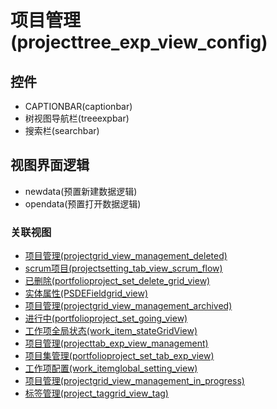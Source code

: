 # 项目管理(projecttree_exp_view_config)  <!-- {docsify-ignore-all} -->




<el-skeleton style="width:60%">
	<template #template>
		<div style="padding-bottom: 5px;display: flex;">
			<div style="display: flex;align-items: center;justify-content: space-between;flex-direction: column;">
				<el-tooltip content="页面标题">
					<el-skeleton-item variant="text" style="width:180px;height:40px;"></el-skeleton-item>
				</el-tooltip>
				<el-tooltip content="树视图">
					<el-skeleton-item variant="text" style="margin-top: 10px;width:180px;height:300px;"></el-skeleton-item>
				</el-tooltip>
			</div>
			<el-tooltip content="导航区域">
				<el-skeleton-item variant="p" style="margin-left: 10px;height:350px"></el-skeleton-item>
			</el-tooltip>
		</div>
	</template>
</el-skeleton>


## 控件
  * CAPTIONBAR(captionbar)
  * 树视图导航栏(treeexpbar)
  * 搜索栏(searchbar)

## 视图界面逻辑
  * newdata(预置新建数据逻辑)
  * opendata(预置打开数据逻辑)


### 关联视图
  * [项目管理(projectgrid_view_management_deleted)](app/view/projectgrid_view_management_deleted)
  * [scrum项目(projectsetting_tab_view_scrum_flow)](app/view/projectsetting_tab_view_scrum_flow)
  * [已删除(portfolioproject_set_delete_grid_view)](app/view/portfolioproject_set_delete_grid_view)
  * [实体属性(PSDEFieldgrid_view)](app/view/PSDEFieldgrid_view)
  * [项目管理(projectgrid_view_management_archived)](app/view/projectgrid_view_management_archived)
  * [进行中(portfolioproject_set_going_view)](app/view/portfolioproject_set_going_view)
  * [工作项全局状态(work_item_stateGridView)](app/view/work_item_stateGridView)
  * [项目管理(projecttab_exp_view_management)](app/view/projecttab_exp_view_management)
  * [项目集管理(portfolioproject_set_tab_exp_view)](app/view/portfolioproject_set_tab_exp_view)
  * [工作项配置(work_itemglobal_setting_view)](app/view/work_itemglobal_setting_view)
  * [项目管理(projectgrid_view_management_in_progress)](app/view/projectgrid_view_management_in_progress)
  * [标签管理(project_taggrid_view_tag)](app/view/project_taggrid_view_tag)

<script>
 const { createApp } = Vue
  createApp({
    data() {
      return {
        message: '!'
      }
    }
  }).use(ElementPlus).mount('#app')
</script>